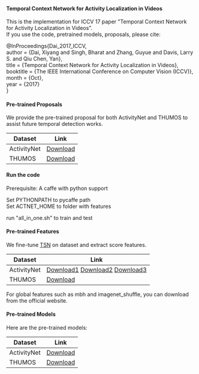 #### Temporal Context Network for Activity Localization in Videos

This is the implementation for ICCV 17 paper "Temporal Context Network for Activity Localization in Videos".  
If you use the code, pretrained models, proposals, please cite:

@InProceedings{Dai_2017_ICCV,  
author = {Dai, Xiyang and Singh, Bharat and Zhang, Guyue and Davis, Larry S. and Qiu Chen, Yan},  
title = {Temporal Context Network for Activity Localization in Videos},  
booktitle = {The IEEE International Conference on Computer Vision (ICCV)},  
month = {Oct},  
year = {2017}  
}  


#### Pre-trained Proposals

We provide the pre-trained proposal for both ActivityNet and THUMOS to assist future temporal detection works. 

Dataset|Link    
--- | ---  
ActivityNet | [Download](https://obj.umiacs.umd.edu/tcn_pretrained/thumos_tsn_score.tar)  
THUMOS | [Download]()

#### Run the code 

Prerequisite: A caffe with python support  

Set PYTHONPATH to pycaffe path  
Set ACTNET_HOME to folder with features   

run "all_in_one.sh" to train and test

#### Pre-trained Features
We fine-tune [TSN](https://github.com/yjxiong/temporal-segment-networks) on dataset and extract score features.  

Dataset|Link    
--- | ---  
ActivityNet | [Download1]() [Download2]() [Download3]()  
THUMOS | [Download](https://obj.umiacs.umd.edu/tcn_pretrained/thumos_tsn_score.tar)

For global features such as mbh and imagenet_shuffle, you can download from the official website.

#### Pre-trained Models
Here are the pre-trained models:

Dataset|Link    
--- | ---  
ActivityNet | [Download]()  
THUMOS | [Download]()